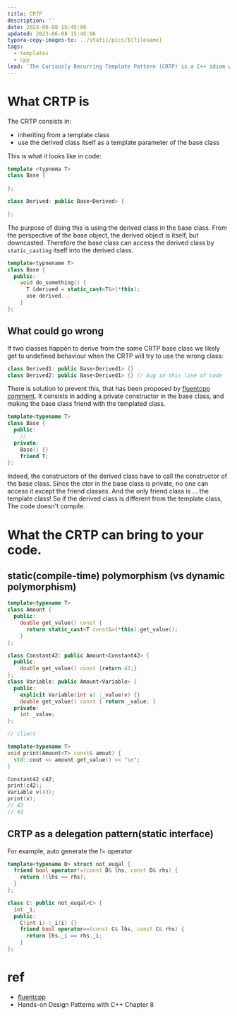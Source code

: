 ```yaml
---
title: CRTP
description: ''
date: 2023-06-08 15:45:06
updated: 2023-06-08 15:45:06
typora-copy-images-to: ../static/pics/${filename}
tags: 
  - templates
  - cpp
lead: 'The Curiously Recurring Template Pattern (CRTP) is a C++ idiom whose name was coined by James Coplien in 1996, in early C++ template code.'
---
```


# What CRTP is 
The CRTP consists in:
- inheriting from a template class
- use the derived class itself as a template parameter of the base class

This is what it looks like in code:
```cpp
template <typnema T>
class Base {
  
};

class Derived: public Base<Derived> {

};
```
The purpose of doing this is using the derived class in the base class. From the perspective of the base object, the derived object is itself, but downcasted. Therefore the base class can access the derived class by `static_casting` itself into the derived class.

```cpp
template<typnename T>
class Base {
  public:
    void do_something() {
      T &derived = static_cast<T&>(*this);
      use derived...
    }
};
```
## What could go wrong
If two classes happen to derive from the same CRTP base class we likely get to undefined behaviour when the CRTP will try to use the wrong class:
```cpp
class Derived1: public Base<Derived1> {}
class Derived2: public Base<Derived1> {} // bug in this line of code
```
There is solution to prevent this, that has been proposed by [fluentcpp comment](https://www.fluentcpp.com/2017/05/12/curiously-recurring-template-pattern/). It consists in adding a private constructor in the base class, and making the base class friend with the templated class.
```cpp
template<typename T>
class Base {
  public:
    //
  private:
    Base() {}
    friend T;
};
```

Indeed, the constructors of the derived class have to call the constructor of the base class. Since the ctor in the base class is private, no one can access it except the friend classes. And the only friend class is ... the template class! So if the derived class is different from the template class, The code doesn't compile.


# What the CRTP can bring to your code.
## static(compile-time) polymorphism (vs dynamic polymorphism)

```cpp
template<typename T>
class Amount {
  public:
    double get_value() const {
      return static_cast<T const&>(*this).get_value();
    }
};

class Constant42: public Amount<Constant42> {
  public:
    double get_value() const {return 42;}
};
class Variable: public Amount<Variable> {
  public:
    explicit Variable(int v) :_value(v) {}
    double get_value() const { return _value; }
  private:
    int _value;
};

// client

template<typename T>
void print(Amount<T> const& amout) {
  std::cout << amount.get_value() << "\n";
}

Constant42 c42;
print(c42);
Variable v(43);
print(v);
// 42
// 43
```

## CRTP as a delegation pattern(static interface)

For example, auto generate the != operator
```cpp
template<typename D> struct not_euqal {
  friend bool operator!=(const D& lhs, const D& rhs) {
    return !(lhs == rhs);
  }
};

class C: public not_euqal<C> {
  int _i;
  public:
    C(int i) :_i(i) {}
    friend bool operator==(const C& lhs, const C& rhs) {
      return lhs._i == rhs._i;
    }
};
```

# ref
- [fluentcpp](https://www.fluentcpp.com/2017/05/16/what-the-crtp-brings-to-code/)
- Hands-on Design Patterns with C++ Chapter 8
